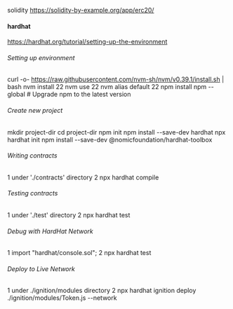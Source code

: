 solidity
https://solidity-by-example.org/app/erc20/

#### hardhat

https://hardhat.org/tutorial/setting-up-the-environment

###### Setting up environment

curl -o- https://raw.githubusercontent.com/nvm-sh/nvm/v0.39.1/install.sh | bash
nvm install 22
nvm use 22
nvm alias default 22
npm install npm --global # Upgrade npm to the latest version

###### Create new project

mkdir project-dir
cd project-dir
npm init
npm install --save-dev hardhat
npx hardhat init
npm install --save-dev @nomicfoundation/hardhat-toolbox

###### Writing contracts

1 under './contracts' directory
2 npx hardhat compile

###### Testing contracts

1 under './test' directory
2 npx hardhat test

###### Debug with HardHat Network

1 import "hardhat/console.sol";
2 npx hardhat test

###### Deploy to Live Network

1 under ./ignition/modules directory
2 npx hardhat ignition deploy ./ignition/modules/Token.js --network <network-name>
